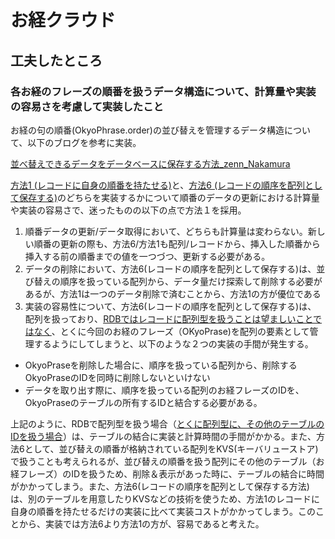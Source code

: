 # お経クラウド

## 工夫したところ

### 各お経のフレーズの順番を扱うデータ構造について、計算量や実装の容易さを考慮して実装したこと
お経の句の順番(OkyoPhrase.order)の並び替えを管理するデータ構造について、以下のブログを参考に実装。


[並べ替えできるデータをデータベースに保存する方法_zenn_Nakamura](https://zenn.dev/itte/articles/e97002637cd3a6#%E6%96%B9%E6%B3%952-%E3%83%AC%E3%82%B3%E3%83%BC%E3%83%89%E3%81%AB%E8%A1%A8%E7%A4%BA%E5%84%AA%E5%85%88%E5%BA%A6%E3%82%92%E6%8C%81%E3%81%9F%E3%81%9B%E3%82%8B)

[方法1 (レコードに自身の順番を持たせる)](https://zenn.dev/itte/articles/e97002637cd3a6#%E6%96%B9%E6%B3%951-%E3%83%AC%E3%82%B3%E3%83%BC%E3%83%89%E3%81%AB%E8%87%AA%E8%BA%AB%E3%81%AE%E9%A0%86%E7%95%AA%E3%82%92%E6%8C%81%E3%81%9F%E3%81%9B%E3%82%8B)と、[方法6 (レコードの順序を配列として保存する)](https://zenn.dev/itte/articles/e97002637cd3a6#%E6%96%B9%E6%B3%956-%E3%83%AC%E3%82%B3%E3%83%BC%E3%83%89%E3%81%AE%E9%A0%86%E5%BA%8F%E3%82%92%E9%85%8D%E5%88%97%E3%81%A8%E3%81%97%E3%81%A6%E4%BF%9D%E5%AD%98%E3%81%99%E3%82%8B)のどちらを実装するかについて順番のデータの更新における計算量や実装の容易さで、迷ったものの以下の点で方法１を採用。



1. 順番データの更新/データ取得において、どちらも計算量は変わらない。新しい順番の更新の際も、方法6/方法1も配列/レコードから、挿入した順番から挿入する前の順番までの値を一つづつ、更新する必要がある。
2. データの削除において、方法6(レコードの順序を配列として保存する)は、並び替えの順序を扱っている配列から、データ量だけ探索して削除する必要があるが、方法1は一つのデータ削除で済むことから、方法1の方が優位である
3. 実装の容易性について、方法6(レコードの順序を配列として保存する)は、
   配列を扱っており、[RDBではレコードに配列型を扱うことは望ましいことではなく](https://products.sint.co.jp/topsic/blog/database-design-anti-pattern#:~:text=%E3%81%9F%E3%82%82%E3%81%AE%E3%81%A7%E3%81%99%E3%80%82-,%E3%82%A2%E3%83%B3%E3%83%81%E3%83%91%E3%82%BF%E3%83%BC%E3%83%B3(1)%20%E9%85%8D%E5%88%97%E3%83%87%E3%83%BC%E3%82%BF%E3%82%92%E4%BF%9D%E6%8C%81%E3%81%99%E3%82%8B,-RDBMS%E3%81%AE%E5%9F%BA%E6%9C%AC)、とくに今回のお経のフレーズ（OKyoPrase)を配列の要素として管理するようにしてしまうと、以下のような２つの実装の手間が発生する。
- OkyoPraseを削除した場合に、順序を扱っている配列から、削除するOkyoPraseのIDを同時に削除しないといけない
- データを取り出す際に、順序を扱っている配列のお経フレーズのIDを、OkyoPraseのテーブルの所有するIDと結合する必要がある。

上記のように、RDBで配列型を扱う場合（[とくに配列型に、その他のテーブルのIDを扱う場合](https://techracho.bpsinc.jp/hachi8833/2023_06_08/48322#:~:text=%E3%83%86%E3%83%BC%E3%83%96%E3%83%AB%E3%81%8CID%E3%82%84%E9%96%A2%E9%80%A3%E4%BB%98%E3%81%91%E3%81%A8%E4%B8%80%E5%88%87%E9%96%A2%E3%82%8F%E3%82%8A%E3%82%92%E6%8C%81%E3%81%9F%E3%81%AA%E3%81%84%E3%81%93%E3%81%A8%E3%81%8C%E3%82%8F%E3%81%8B%E3%81%A3%E3%81%A6%E3%81%84%E3%82%8B%E5%A0%B4%E5%90%88)）は、テーブルの結合に実装と計算時間の手間がかかる。また、方法6として、並び替えの順番が格納されている配列をKVS(キーバリューストア)で扱うことも考えられるが、並び替えの順番を扱う配列にその他のテーブル（お経フレーズ）のIDを扱うため、削除＆表示があった時に、テーブルの結合に時間がかかってしまう。また、方法6(レコードの順序を配列として保存する方法)は、別のテーブルを用意したりKVSなどの技術を使うため、方法1のレコードに自身の順番を持たせるだけの実装に比べて実装コストがかかってしまう。このことから、実装では方法6より方法1の方が、容易であると考えた。